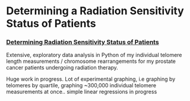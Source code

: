 # Determining a Radiation Sensitivity Status of Patients

### [Determining Radiation Sensitivity Status of Patients](https://nbviewer.jupyter.org/github/Jared-Luxton/Radiation-sensitivity-therapy-patients/blob/master/RADIATION-SENSITIVITY-telos-chromosomes.ipynb)

Extensive, exploratory data analysis in Python of my individual telomere length measurements / chromosome rearrangements for my prostate cancer patients undergoing radiation therapy.

Huge work in progress. Lot of experimental graphing, i.e graphing by telomeres by quartile, graphing ~300,000 individual telomere measurements at once.. simple linear regressions in progress
